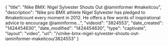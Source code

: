 {
    "title": "Nike BMX: Nigel Sylvester Shouts Out @iaminformer #makeitcou",
    "description": "Nike pro BMX athlete Nigel Sylvester has pledged to #makeitcount every moment in 2012. He offers a few words of inspirational advice to encourage @iaminforme...",
    "videoid": "3824553",
    "date_created": "1424454630",
    "date_modified": "1424454630",
    "type": "captivate",
    "layout": "video",
    "url": "\/v\/nike-bmx-nigel-sylvester-shouts-out-iaminformer-makeitcou\/3824553"
}